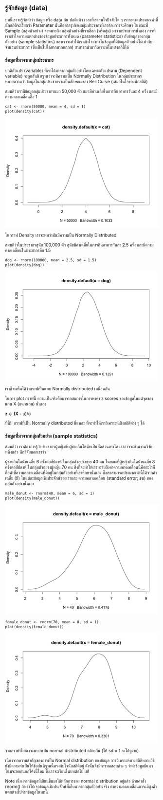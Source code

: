 ## รู้จักข้อมูล (data)

บทนี้เราจะรู้จักคำว่า ข้อมูล หรือ data กัน ปกติแล้ว
เวลาที่เราสนใจปัจจัยใด ๆ เราจะคาดประมาณค่าที่นักสถิติจะเรียกว่า
Parameter นั่นคือค่าสรุปของกลุ่มประชากรที่เราต้องการจะศึกษา ในขณะที่
Sample (กลุ่มตัวอย่าง) จะหมายถึง กลุ่มตัวอย่างที่เราเลือก (หรือสุ่ม)
มาจากประชากรนั่นเอง การที่เราเข้าใจความแตกต่างของข้อมูลประชากรทั้งหมด
(parameter statistics) กับข้อมูลของกลุ่มตัวอย่าง (sample statistics)
ของเราจะทำให้เราเข้าใจว่าทำไมข้อมูลที่มีข้อมูลตัวอย่างไม่เท่ากับจำนวนประชากร
(ซึ่งเป็นไปได้ยากมากกกกก) สามารถนำมาวิเคราะห์ในทางสถิติได้

### ข้อมูลที่มาจากกลุ่มประชากร

ปกติตัวแปร (variable) ที่เราได้มาจากกลุ่มตัวอย่างโดยเฉพาะตัวแปรตาม
(Dependent variable) จะถูกสันนิษฐานว่าจะมีความเป็น Normally Distribution
ในกลุ่มประชากร หมายความว่า ข้อมูลในกลุ่มประชากรจะเป็นลักษณะของ Bell
Curve (เสมอในใจของนักสถิติ)

สมมติว่าเรามีข้อมูลกลุ่มประชากรแมว 50,000 ตัว
แมวมีค่าเฉลี่ยในการกินอาหารวันละ 4 ครั้ง และมีความคาดเคลื่อนคือ 1

    cat <- rnorm(50000, mean = 4, sd = 1)
    plot(density(cat))

![](normal_dis_files/figure-markdown_strict/unnamed-chunk-1-1.png)

ในกราฟ Density เราจะพบว่ามันมีความเป็น Normally Distributed

สมมติว่าในประชากรสุนัข 100,000 ตัว สุนัขมีค่าเฉลี่ยในการกินอาหารวันละ
2.5 ครั้ง และมีความคาดเคลื่อนในประชากรคือ 1.5

    dog <- rnorm(100000, mean = 2.5, sd = 1.5)
    plot(density(dog))

![](normal_dis_files/figure-markdown_strict/unnamed-chunk-2-1.png)

เราก็จะเห็นได้ว่ากราฟเป็นแบบ Normally distributed เหมือนกัน

ในการ plot กราฟนี้ ความเป็นจริงคือมาจากสมการในการหาค่า z scores
ของข้อมูลในแต่จุดของแกน X (แนวนอน) นั่นเอง

**z &lt;- (X -** μ)/σ

ที่นี้!! กราฟที่เป็น Normally distributed นี่แหละ
ที่จะทำให้เราวิเคราะห์เชิงสถิติต่าง ๆ ได้

### ข้อมูลที่มาจากกลุ่มตัวอย่าง (sample statistics)

สมมติว่า
เราต้องการรู้ว่าประชากรผู้หญิงกับผู้ชายกินโดนัทเป็นสัดส่วนเท่าใด
เราอาจจะอ่านงานวิจัยหนึ่งแล้ว นักวิจัยบอกเราว่า

ผู้ชายกินโดนัทเฉลี่ย 6 ครั้งต่อสัปดาห์ ในกลุ่มตัวอย่างชาย 40 คน
ในขณะที่ผู้หญิงกินโดนัทเฉลี่ย 8 ครั้งต่อสัปดาห์ ในกลุ่มตัวอย่างผู้หญิง
70 คน
สิ่งที่จะทำให้เราทราบถึงค่าความคาดเคลื่อนนี้คืออะไรก็คือค่าที่ความคลาดเคลื่อนที่มีอยู่ในกลุ่มตัวอย่างที่เราศึกษานั่นเอง
ซึ่งเราสามารถประมาณค่านี้ได้จากค่าเฉลี่ย (x̄)
ในแต่ละข้อมูลเชิงประจักษ์ของเราและ ความคลาดเคลื่อน (standard error; se)
ของกลุ่มตัวอย่างนั่นเอง

    male_donut <- rnorm(40, mean = 6, sd = 1)
    plot(density(male_donut))

![](normal_dis_files/figure-markdown_strict/unnamed-chunk-3-1.png)

    female_donut <- rnorm(70, mean = 8, sd = 1)
    plot(density(female_donut))

![](normal_dis_files/figure-markdown_strict/unnamed-chunk-3-2.png)

จากกราฟทั้งสองจะพบว่าเป้น normal distributed คล้ายกัน (ให้ sd = 1
จะได้ดูง่าย)

เนื่องจากความสำคัญของการเป็น Normal distribution ของข้อมูล
การวิเคราะห์ทางสถิติหลายวิธียังมีความจำเป็นให้ข้อสันนิฐานนี้ตรงกับใจนักสถิติอยู่
ดังนั้นจึงมีการทดสอบต่าง ๆ ว่าค่าข้อมูลมีแนวโน้มจะออกนอกโค้งนี้ไหม
ซึ่งเราจะเรียนในบทต่อไป เย้!

Note เนื่องจากข้อมูลที่เขียนขึ้นมาใช้หลักการของ normal distribution
อยู่แล้ว ด้วยคำสั่ง rnorm()
ถ้าเราไปเจอข้อมูลเชิงประจักษ์ที่เก็บมาจากกลุ่มตัวอย่างจริง
ค่าความคาดเคลื่อนอาจะมีสูงต่ำแตกต่างไปจากข้อมูลในบทนี้
